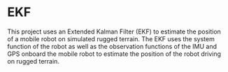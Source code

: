 # EKF

This project uses an Extended Kalman Filter (EKF) to estimate the position of a mobile robot on simulated rugged terrain. The EKF uses the system function of the robot as well as the observation functions of the IMU and GPS onboard the mobile robot to estimate the position of the robot driving on rugged terrain.
